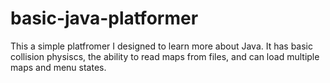 # basic-java-platformer

This a simple platfromer I designed to learn more about Java. It has  basic collision physiscs, the ability to read maps from files, and can load multiple maps and menu states.
